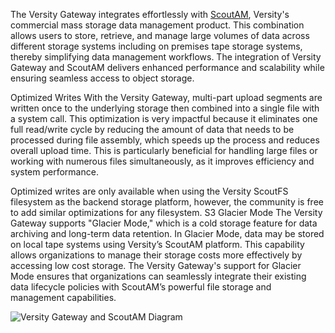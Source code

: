 The Versity Gateway integrates effortlessly with [ScoutAM](https://www.versity.com/products/scoutam/), Versity's commercial mass storage data management product. This combination allows users to store, retrieve, and manage large volumes of data across different storage systems including on premises tape storage systems, thereby simplifying data management workflows. The integration of Versity Gateway and ScoutAM delivers enhanced performance and scalability while ensuring seamless access to object storage.

Optimized Writes
With the Versity Gateway, multi-part upload segments are written once to the underlying storage then combined into a single file with a system call. This optimization is very impactful because it eliminates one full read/write cycle by reducing the amount of data that needs to be processed during file assembly, which speeds up the process and reduces overall upload time. This is particularly beneficial for handling large files or working with numerous files simultaneously, as it improves efficiency and system performance.

Optimized writes are only available when using the Versity ScoutFS filesystem as the backend storage platform, however, the community is free to add similar optimizations for any filesystem.
S3 Glacier Mode 
The Versity Gateway supports "Glacier Mode," which is a cold storage feature for data archiving and long-term data retention. In Glacier Mode, data may be stored on local tape systems using Versity’s ScoutAM platform. This capability allows organizations to manage their storage costs more effectively by accessing low cost storage. The Versity Gateway's support for Glacier Mode ensures that organizations can seamlessly integrate their existing data lifecycle policies with ScoutAM’s powerful file storage and management capabilities.

![Versity Gateway and ScoutAM Diagram](https://www.versity.com/wp-content/uploads/2023/06/ScoutAM-Versity-GW.png)
